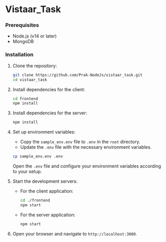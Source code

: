 # Vistaar_Task

### Prerequisites

- Node.js (v14 or later)
- MongoDB

### Installation

1. Clone the repository:
    ```bash
    git clone https://github.com/Prak-NodeJs/vistaar_task.git
    cd vistaar_task
    ```

2. Install dependencies for the client:
    ```bash
    cd frontend
    npm install
    ```

3. Install dependencies for the server:
    ```bash
    npm install
    ```

4. Set up environment variables:
    - Copy the `sample_env.env` file to `.env` in the `root` directory.
    - Update the `.env` file with the necessary environment variables.

    ```bash
    cp sample_env.env .env
    ```

    Open the `.env` file and configure your environment variables according to your setup.

5. Start the development servers:
    - For the client application:
      ```bash
      cd ./frontend
      npm start
      ```
    - For the server application:
      ```bash
      npm start
      ```

6. Open your browser and navigate to `http://localhost:3000`.